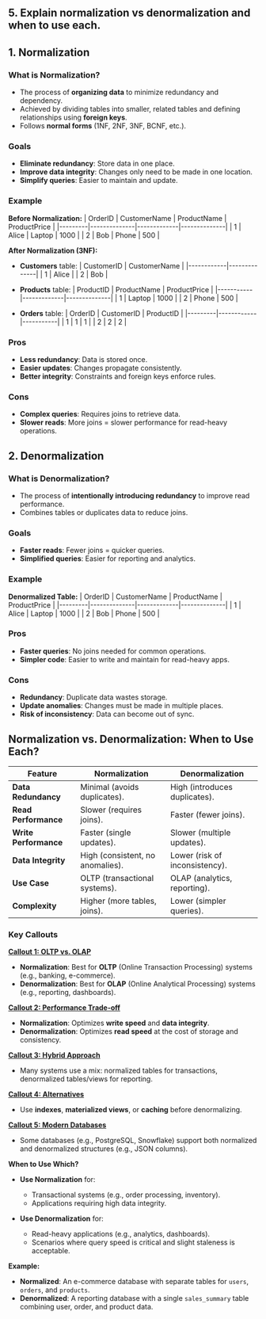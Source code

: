 ## 5. Explain **normalization** vs **denormalization** and when to use each.

## **1. Normalization**
### **What is Normalization?**
- The process of **organizing data** to minimize redundancy and dependency.
- Achieved by dividing tables into smaller, related tables and defining relationships using **foreign keys**.
- Follows **normal forms** (1NF, 2NF, 3NF, BCNF, etc.).

### **Goals**
- **Eliminate redundancy**: Store data in one place.
- **Improve data integrity**: Changes only need to be made in one location.
- **Simplify queries**: Easier to maintain and update.

### **Example**
**Before Normalization:**
| OrderID | CustomerName | ProductName | ProductPrice |
|---------|--------------|-------------|--------------|
| 1       | Alice        | Laptop      | 1000         |
| 2       | Bob          | Phone       | 500          |

**After Normalization (3NF):**
- **Customers** table:
  | CustomerID | CustomerName |
  |------------|--------------|
  | 1          | Alice        |
  | 2          | Bob          |

- **Products** table:
  | ProductID | ProductName | ProductPrice |
  |-----------|-------------|--------------|
  | 1         | Laptop      | 1000         |
  | 2         | Phone       | 500          |

- **Orders** table:
  | OrderID | CustomerID | ProductID |
  |---------|------------|-----------|
  | 1       | 1          | 1         |
  | 2       | 2          | 2         |

### **Pros**
- **Less redundancy**: Data is stored once.
- **Easier updates**: Changes propagate consistently.
- **Better integrity**: Constraints and foreign keys enforce rules.

### **Cons**
- **Complex queries**: Requires joins to retrieve data.
- **Slower reads**: More joins = slower performance for read-heavy operations.

## **2. Denormalization**
### **What is Denormalization?**
- The process of **intentionally introducing redundancy** to improve read performance.
- Combines tables or duplicates data to reduce joins.

### **Goals**
- **Faster reads**: Fewer joins = quicker queries.
- **Simplified queries**: Easier for reporting and analytics.

### **Example**
**Denormalized Table:**
| OrderID | CustomerName | ProductName | ProductPrice |
|---------|--------------|-------------|--------------|
| 1       | Alice        | Laptop      | 1000         |
| 2       | Bob          | Phone       | 500          |

### **Pros**
- **Faster queries**: No joins needed for common operations.
- **Simpler code**: Easier to write and maintain for read-heavy apps.

### **Cons**
- **Redundancy**: Duplicate data wastes storage.
- **Update anomalies**: Changes must be made in multiple places.
- **Risk of inconsistency**: Data can become out of sync.

## **Normalization vs. Denormalization: When to Use Each?**

| Feature                | **Normalization**                          | **Denormalization**                        |
|------------------------|--------------------------------------------|---------------------------------------------|
| **Data Redundancy**    | Minimal (avoids duplicates).              | High (introduces duplicates).               |
| **Read Performance**   | Slower (requires joins).                  | Faster (fewer joins).                       |
| **Write Performance**  | Faster (single updates).                  | Slower (multiple updates).                  |
| **Data Integrity**     | High (consistent, no anomalies).           | Lower (risk of inconsistency).              |
| **Use Case**           | OLTP (transactional systems).              | OLAP (analytics, reporting).                |
| **Complexity**         | Higher (more tables, joins).               | Lower (simpler queries).                    |
### **Key Callouts**

<ins>**Callout 1: OLTP vs. OLAP**</ins>
- **Normalization**: Best for **OLTP** (Online Transaction Processing) systems (e.g., banking, e-commerce).
- **Denormalization**: Best for **OLAP** (Online Analytical Processing) systems (e.g., reporting, dashboards).

<ins>**Callout 2: Performance Trade-off**</ins>
- **Normalization**: Optimizes **write speed** and **data integrity**.
- **Denormalization**: Optimizes **read speed** at the cost of storage and consistency.

<ins>**Callout 3: Hybrid Approach**</ins>
- Many systems use a mix: normalized tables for transactions, denormalized tables/views for reporting.

<ins>**Callout 4: Alternatives**</ins>
- Use **indexes**, **materialized views**, or **caching** before denormalizing.

<ins>**Callout 5: Modern Databases**</ins>
- Some databases (e.g., PostgreSQL, Snowflake) support both normalized and denormalized structures (e.g., JSON columns).

**When to Use Which?**
- **Use Normalization** for:
  - Transactional systems (e.g., order processing, inventory).
  - Applications requiring high data integrity.

- **Use Denormalization** for:
  - Read-heavy applications (e.g., analytics, dashboards).
  - Scenarios where query speed is critical and slight staleness is acceptable.
    
**Example:**
- **Normalized**: An e-commerce database with separate tables for `users`, `orders`, and `products`.
- **Denormalized**: A reporting database with a single `sales_summary` table combining user, order, and product data.
